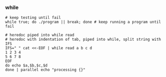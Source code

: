 ### while 

    # keep testing until fail
    while true; do ./program || break; done # keep running a program until fail

    # heredoc piped into while read
    # heredoc with indentation of tab, piped into while, split string with IFS
    IFS=" " cat <<-EOF | while read a b c d
    1 2 3 4 
    5 6 7 8
    EOF
    do echo $a,$b,$c,$d
    done | parallel echo "processing {}"


